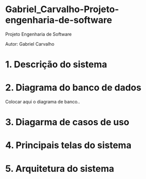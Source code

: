 # Gabriel_Carvalho-Projeto-engenharia-de-software
Projeto Engenharia de Software

Autor: Gabriel Carvalho
# 1. Descrição do sistema
# 2. Diagrama do banco de dados
Colocar aqui o diagrama de banco..
![]()
# 3. Diagarma de casos de uso 
# 4. Principais telas do sistema 
# 5. Arquitetura do sistema
